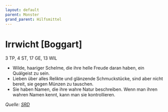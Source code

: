 ```yaml
---
layout: default
parent: Monster
grand_parent: Hilfsmittel
---
```


# Irrwicht [Boggart]
3 TP, 4 ST, 17 GE, 13 WIL
- Wilde, haariger Schelme, die ihre helle Freude daran haben, ein Quälgeist zu sein.
- Lieben über alles Relikte und glänzende Schmuckstücke, sind aber nicht bereit, sie gegen Münzen zu tauschen.
- Sie haben Namen, die ihre wahre Natur beschreiben. Wenn man ihren wahren Namen kennt, kann man sie kontrollieren.

*Quelle: [SRD](/cairn-srd#bestiarium)*
